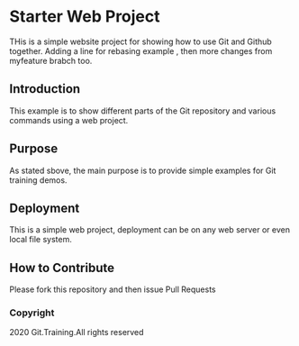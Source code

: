 # Starter Web Project

THis is a simple website project for showing how to use Git and Github together.
Adding a line for rebasing example , then more changes from myfeature brabch too.

## Introduction

This example is to show different parts of the Git repository and various commands using a web project.

## Purpose

As stated sbove, the main purpose is to provide simple examples for Git training demos.

## Deployment

This is a simple web project, deployment can be on any web server or even local file system.

## How to Contribute

Please fork this repository and then issue Pull Requests

### Copyright

2020 Git.Training.All rights reserved


